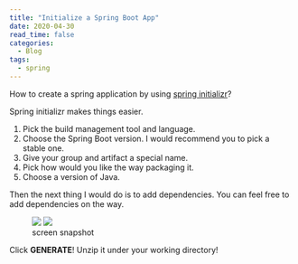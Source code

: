 ```yaml
---
title: "Initialize a Spring Boot App"
date: 2020-04-30
read_time: false
categories:
  - Blog
tags:
  - spring
---
```


How to create a spring application by using [spring initializr][spring initializr]?

Spring initializr makes things easier.

1. Pick the build management tool and language.
2. Choose the Spring Boot version. I would recommend you to pick a stable one.
3. Give your group and artifact a special name.
4. Pick how would you like the way packaging it.
5. Choose a version of Java.

Then the next thing I would do is to add dependencies. You can feel free to add dependencies on the way.

<figure class="half">
    <img src="{{ site.url }}{{ site.baseurl }}/assets/images/spring/spring-initializr.png">
    <img src="{{ site.url }}{{ site.baseurl }}/assets/images/spring/spring-initializr-dependancy.png">
    <figcaption>screen snapshot</figcaption>
</figure>

Click **GENERATE**! Unzip it under your working directory!

[spring initializr]:(https://start.spring.io/)